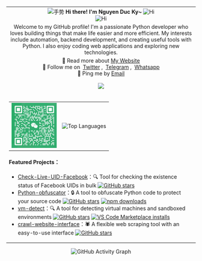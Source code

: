 <div align="center">
  <table>
    <!-- Header -->
    <tr>
      <td colspan="3" align="center">
        <div>
          <img src="https://media.giphy.com/media/hvRJCLFzcasrR4ia7z/giphy.gif" width="30" alt="手势" />
          <b> Hi there! I'm Nguyen Duc Ky~ </b>
          <img src="https://emojis.slackmojis.com/emojis/images/1588866973/8934/hellokittydance.gif?1588866973" alt="Hi" width="30" />
        </div>
        <img src="https://readme-typing-svg.herokuapp.com?font=DynaPuff&size=20&pause=1000&color=9999FF&center=true&vCenter=true&width=500&height=30&lines=A+passionate+Python+developer+based+in+Hanoi.++%F0%9F%91%8B" alt="Hi" width="400" />
      </td>
    </tr>
    <!-- Welcome Message -->
    <tr>
      <td colspan="3" align="center">
        Welcome to my GitHub profile! I'm a passionate Python developer who loves building things that make life easier
        and more efficient. My interests include automation, backend development, and creating useful tools with Python.
        I also enjoy coding web applications and exploring new technologies.
      </td>
    </tr>
    <!-- Contact Info -->
    <tr>
      <td colspan="3">
        <div align="center">
          <div align="center" width="300">
            <div align="center">👀 Read more about <a target="_blank" href="https://www.whatismy2fa.com/">My Website</a></div>
            <div align="center">
              🌸 Follow me on&nbsp;
              <a target="_blank" href="https://twitter.com/canhsat-tinhiu">Twitter</a>&nbsp;,&nbsp;
              <a target="_blank" href="https://juejin.cn/user/2858385963749223">Telegram</a>&nbsp;,&nbsp;
              <a target="_blank" href="https://www.zhihu.com/people/rongding">Whatsapp</a>
            </div>
            <div align="center">💬 Ping me by <a target="_blank" href="mailto:nguyen00ky@gmail.com">Email</a></div>
          </div>
          &nbsp;&nbsp;&nbsp;
          <div>
            <img src="https://access-counter.vercel.app/api/counter?name=canhsat-tinhiu&theme=006&length=7" />
          </div>
          &nbsp;&nbsp;&nbsp;
          <div width="100%">
            <table width="100%">
              <tr>
                <td align="center">
                  <img src="https://raw.githubusercontent.com/canhsat-tinhiu/image-storage/main/canhsat-tinhiu/qr-wechat.jpg" height="120px" />
                </td>
                <td align="center">
                  <img src="https://github-readme-stats.vercel.app/api/top-langs/?username=canhsat-tinhiu&layout=compact&theme=light&height=200" alt="Top Languages" height="120px" />
                </td>
              </tr>
            </table>
          </div>
        </div>
      </td>
    </tr>
    <!-- Featured Projects -->
    <tr>
      <td colspan="3" align="left"><b>Featured Projects：</b></td>
    </tr>
    <tr>
      <td colspan="3" align="left">
        <ul>
          <li>
            <a target="_blank" href="https://github.com/canhsat-tinhiu/Check-Live-UID-Facebook">Check-Live-UID-Facebook</a>：🔍 Tool for checking the existence status of Facebook UIDs in bulk
            <a target="_blank" href="https://github.com/canhsat-tinhiu/Check-Live-UID-Facebook"><img src="https://img.shields.io/github/stars/canhsat-tinhiu/Check-Live-UID-Facebook" alt="GitHub stars" /></a>
          </li>
          <li>
            <a target="_blank" href="https://github.com/canhsat-tinhiu/Python-obfuscator">Python-obfuscator</a>：🔒 A tool to obfuscate Python code to protect your source code
            <a target="_blank" href="https://github.com/canhsat-tinhiu/Python-obfuscator"><img src="https://img.shields.io/github/stars/canhsat-tinhiu/Python-obfuscator" alt="GitHub stars" /></a>
            <a target="_blank" href="https://www.npmjs.com/package/Python-obfuscator"><img src="https://img.shields.io/npm/dt/prm-cli?style=flat&label=downloads&color=cb3837&labelColor=cb0000&logo=npm" alt="npm downloads" /></a>
          </li>
          <li>
            <a target="_blank" href="https://github.com/canhsat-tinhiu/vm-detect">vm-detect</a>：🔍 A tool for detecting virtual machines and sandboxed environments
            <a target="_blank" href="https://github.com/canhsat-tinhiu/vm-detect"><img src="https://img.shields.io/github/stars/canhsat-tinhiu/vm-detect" alt="GitHub stars" /></a>
            <a target="_blank" href="https://marketplace.visualstudio.com/items?itemName=canhsat-tinhiu.vm-detect"><img src="https://badgen.net/vs-marketplace/i/canhsat-tinhiu.vm-detect" alt="VS Code Marketplace installs" /></a>
          </li>
          <li>
            <a target="_blank" href="https://github.com/canhsat-tinhiu/crawl-website-interface">crawl-website-interface</a>：🕷️ A flexible web scraping tool with an easy-to-use interface
            <a target="_blank" href="https://github.com/canhsat-tinhiu/crawl-website-interface"><img src="https://img.shields.io/github/stars/canhsat-tinhiu/crawl-website-interface" alt="GitHub stars" /></a>
          </li>
        </ul>
      </td>
    </tr>
  </table>
  <picture>
    <source media="(prefers-color-scheme: dark)" srcset="https://github-readme-activity-graph.vercel.app/graph?username=canhsat-tinhiu&theme=github&height=250" />
    <source media="(prefers-color-scheme: light)" srcset="https://github-readme-activity-graph.vercel.app/graph?username=canhsat-tinhiu&bg_color=F6F8FA&color=708090&line=24292e&point=24292e&area=true&hide_border=true&height=250" />
    <img src="https://github-readme-activity-graph.vercel.app/graph?username=canhsat-tinhiu&bg_color=F6F8FA&color=708090&line=24292e&point=24292e&area=true&hide_border=true&height=250" alt="GitHub Activity Graph" />
  </picture>
</div>
